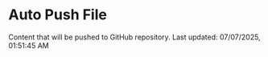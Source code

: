 # Auto Push File

Content that will be pushed to GitHub repository.
Last updated: 07/07/2025, 01:51:45 AM